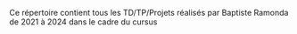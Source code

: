 Ce répertoire contient tous les TD/TP/Projets réalisés par Baptiste Ramonda de 2021 à 2024 dans le cadre du cursus 
